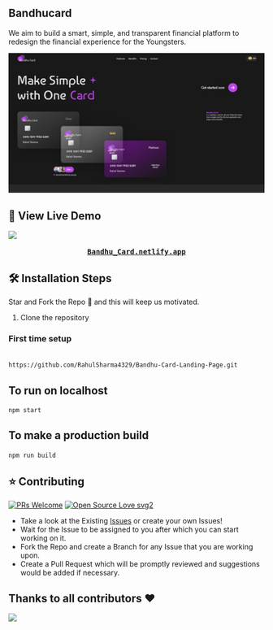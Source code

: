 ## Bandhucard
We aim to build a smart, simple, and transparent financial platform to redesign the financial experience for the Youngsters. 

![](public/readme.jpg)






##  🚀 View Live Demo
<img src="https://img.shields.io/badge/website-up-greene" />
<pre><center><a href="https://subtle-speculoos-e4cab8.netlify.app/"><b>Bandhu_Card.netlify.app</b></a></center></pre>




## 🛠️ Installation Steps
Star and Fork the Repo 🌟 and this will keep us motivated.

1. Clone the repository


### First time setup

```sh

https://github.com/RahulSharma4329/Bandhu-Card-Landing-Page.git

```

## To run on localhost

```sh
npm start
```


## To make a production build 
```sh
npm run build
``` 

## ⭐ Contributing
[![PRs Welcome](https://img.shields.io/badge/PRs-welcome-brightgreen.svg?style=flat-square)](http://makeapullrequest.com)
[![Open Source Love svg2](https://badges.frapsoft.com/os/v2/open-source.svg?v=103)](https://github.com/ellerbrock/open-source-badges/)

- Take a look at the Existing [Issues](https://github.com/RahulSharma4329/Bandhu-Card-Landing-Page) or create your own Issues!
- Wait for the Issue to be assigned to you after which you can start working on it.
- Fork the Repo and create a Branch for any Issue that you are working upon.
- Create a Pull Request which will be promptly reviewed and suggestions would be added if necessary.


## Thanks to all contributors ❤
<a href="https://github.com/RahulSharma4329/Bandhu-Card-Landing-Page/graphs/contributors">
  <img src="https://contrib.rocks/image?repo=RahulSharma4329/Bandhu-Card-Landing-Page" />
</a>


